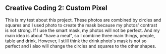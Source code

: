 ## Creative Coding 2: Custom Pixel

This is my test about this project. These photos are combined by circles and squares and I used photo to create the mask because my photos' contrast is not strong. If I use the smart mask, my photos will not be perfect. And my main idea is about "have a meal", so I combine three main things, people, table and drink. However, I stlill think the drink photo's mask is not so perfect and i also will change the circles and squares to the other shapes. 